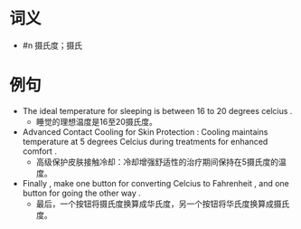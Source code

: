 # 词义
- #n 摄氏度；摄氏
# 例句
- The ideal temperature for sleeping is between 16 to 20 degrees celcius .
	- 睡觉的理想温度是16至20摄氏度。
- Advanced Contact Cooling for Skin Protection : Cooling maintains temperature at 5 degrees Celcius during treatments for enhanced comfort .
	- 高级保护皮肤接触冷却：冷却增强舒适性的治疗期间保持在5摄氏度的温度。
- Finally , make one button for converting Celcius to Fahrenheit , and one button for going the other way .
	- 最后，一个按钮将摄氏度换算成华氏度，另一个按钮将华氏度换算成摄氏度。
